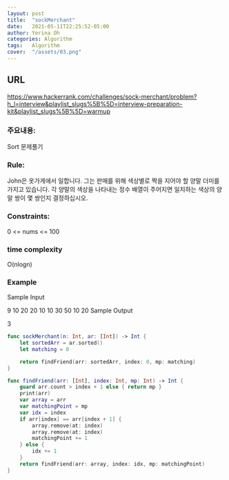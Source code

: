 ```yaml
---
layout: post
title:  "sockMerchant"
date:   2021-05-11T22:25:52-05:00
author: Yerina Oh
categories: Algorithm
tags:	Algorithm
cover:  "/assets/03.png"
---
```



## URL
https://www.hackerrank.com/challenges/sock-merchant/problem?h_l=interview&playlist_slugs%5B%5D=interview-preparation-kit&playlist_slugs%5B%5D=warmup

### 주요내용: 
Sort 문제풀기

### Rule:
John은 옷가게에서 일합니다. 그는 판매를 위해 색상별로 짝을 지어야 할 양말 더미를 가지고 있습니다. 각 양말의 색상을 나타내는 정수 배열이 주어지면 일치하는 색상의 양말 쌍이 몇 쌍인지 결정하십시오.

### Constraints:
0 <= nums <= 100

### time complexity
O(nlogn)

### Example
Sample Input

9
10 20 20 10 10 30 50 10 20
Sample Output

3

```swift
func sockMerchant(n: Int, ar: [Int]) -> Int {
    let sortedArr = ar.sorted()
    let matching = 0

    return findFriend(arr: sortedArr, index: 0, mp: matching)
}

func findFriend(arr: [Int], index: Int, mp: Int) -> Int {
    guard arr.count > index + 1 else { return mp }
    print(arr)
    var array = arr
    var matchingPoint = mp
    var idx = index
    if arr[index] == arr[index + 1] {
        array.remove(at: index)
        array.remove(at: index)
        matchingPoint += 1
    } else {
        idx += 1
    }
    return findFriend(arr: array, index: idx, mp: matchingPoint)
}
```
